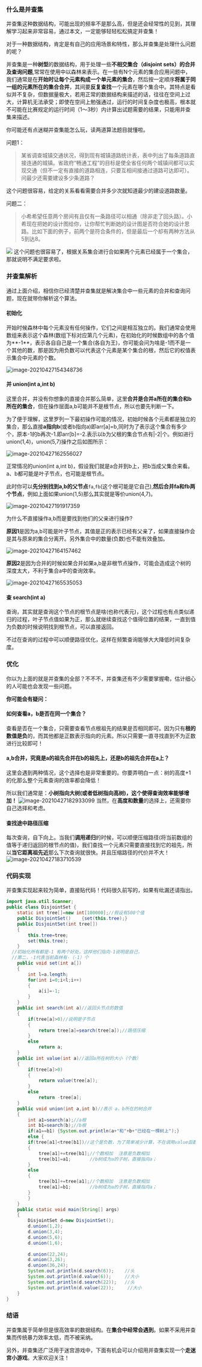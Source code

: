 ### 什么是并查集



并查集这种数据结构，可能出现的频率不是那么高，但是还会经常性的见到，其理解学习起来非常容易，通过本文，一定能够轻轻松松搞定并查集！

对于一种数据结构，肯定是有自己的应用场景和特性，那么并查集是处理什么问题的呢？

并查集是一种**树型**的数据结构，用于处理一些**不相交集合（disjoint sets）的合并及查询问题**,常常在使用中以森林来表示。在一些有N个元素的集合应用问题中，我们通常是在**开始时让每个元素构成一个单元素的集合**，然后按一定顺序**将属于同一组的元素所在的集合合并**，其间要**反复查找**一个元素在哪个集合中。其特点是看似并不复杂，但数据量极大，若用正常的数据结构来描述的话，往往在空间上过大，计算机无法承受；即使在空间上勉强通过，运行的时间复杂度也极高，根本就不可能在比赛规定的运行时间（1～3秒）内计算出试题需要的结果，只能用并查集来描述。

你可能还有点迷糊并查集能怎么玩，读两道算法题目就懂啦。

问题1：

>某省调查城镇交通状况，得到现有城镇道路统计表，表中列出了每条道路直接连通的城镇。省政府“畅通工程”的目标是使全省任何两个城镇间都可以实现交通（但不一定有直接的道路相连，只要互相间接通过道路可达即可）。问最少还需要建设多少条道路？

这个问题很容易，给定的关系看看需要合并多少次就知道最少的建设道路数量。

问题二：

>小希希望任意两个房间有且仅有一条路径可以相通（除非走了回头路）。小希现在把她的设计图给你，让你帮忙判断她的设计图是否符合她的设计思路。比如下面的例子，前两个是符合条件的，但是最后一个却有两种方法从5到达8。

![](/Users/a1/Documents/图床/数据结构与算法——并查集(不相交集合)/image-20210427194648637-9527207.png)
这个问题也很容易了，根据关系集合进行合如果两个元素已经属于一个集合，那就说明不满足要求啦。

### 并查集解析

通过上面介绍，相信你已经清楚并查集就是解决集合中一些元素的合并和查询问题，现在就带你解析这个算法。

#### 初始化

开始时候森林中每个元素没有任何操作，它们之间是相互独立的。我们通常会使用数组来表示这个森林(数组下标对应第几个元素)，在初始化的时候数组中的各个值为**-1**，表示各自自己是一个集合(各自为王)，你可能会问为啥是-1而不是一个其他的数，那是因为用负数可以代表这个元素是某个集合的根，然后它的权值表示集合中元素的个数。

![image-20210427154348736](/Users/a1/Documents/图床/数据结构与算法——并查集(不相交集合)/image-20210427154348736-9527207.png)

#### 并 union(int a,int b)

这里合并，并没有你想象的直接合并那么简单，这里**合并是合并a所在的集合和b所在的集合**，但在操作层面a,b可能并不是根节点，所以也要先判断一下。

为了便于理解，这里罗列一下最初操作可能的情况，初始时候各个元素都是独立的集合，那么直接**a指向b**(或者b指向a)即arr[a]=b,同时为了表示这个集合有多少个，原本-1的b再次-1.即arr[b]=-2.表示以b为父根的集合节点有|-2|个。例如进行union(1,4)，union(5,7)操作之后如图所示：

![image-20210427162556027](/Users/a1/Documents/图床/数据结构与算法——并查集(不相交集合)/image-20210427162556027-9527207.png)



正常情况的union(int a,int b)，假设我们就是a合并到b上，把b当成父集合来看。a、b都可能是叶子节点，也可能是根节点。

此时你可以**先分别找到a,b的父节点**`fa`,`fb`(这个根可能是它自己),**然后合并fa和fb两个节点**，例如上面如果union(1,5)那么其实就是等价union(4,7)。

![image-20210427191917359](/Users/a1/Documents/图床/数据结构与算法——并查集(不相交集合)/image-20210427191917359-9527207.png)

为什么不直接操作a,b而是要找到他们的父亲进行操作?

**原因1**是因为a,b可能是叶子节点，其值是正的表示已经有父亲了，如果直接操作会是其与原来的集合分离开。另外集合中的数量(负数)也不能有效叠加。

![image-20210427164157462](/Users/a1/Documents/图床/数据结构与算法——并查集(不相交集合)/image-20210427164157462-9527208.png)

**原因2**是因为合并的时候如果合并如果a,b是非根节点操作，可能会造成这个树的深度太大，不利于集合a中的查询效率。

![image-20210427165535053](/Users/a1/Documents/图床/数据结构与算法——并查集(不相交集合)/image-20210427165535053-9527208.png)

#### 查 search(int a)

查询，其实就是查询这个节点的根节点是啥(也称代表元)，这个过程也有点类似递归的过程，叶子节点值如果为正，那么就继续查找这个值得位置的结果，一直到值为负数的时候说明找到根节点，可以直接返回。

不过在查询的过程中可以顺便路径优化，这样在频繁查询能够大大降低时间复杂度。

### 优化

你以为上面的就是并查集的全部？不不不，并查集还有不少需要掌握嘞，估计细心的人可能也会发现一些问题。

**你可能会有疑问：**

#### 如何查看a，b是否在同一个集合？

查看是否在一个集合，只需要查看节点根祖先的结果是否相同即可。因为只有**根的数值是负**的，而其他都是正数表示指向的元素。所以只需要一直寻找直到不为正数进行比较即可！

#### a,b合并，究竟是a的祖先合并在b的祖先上，还是b的祖先合并在a上？

这里会遇到两种情况，这个选择也是非常重要的。你要弄明白一点：树的高度+1的化那么整个元素查询的效率都会降低！

所以我们通常是：**小树指向大树(或者低树指向高树)，这个使得查询效率能够增加！**
![image-20210427182933099](/Users/a1/Documents/图床/数据结构与算法——并查集(不相交集合)/image-20210427182933099-9527207.png)
当然，在**高度和数量**的选择上，还需要你自己选择和考虑。

#### 查找途中路径压缩

每次查询，自下向上。当我们**调用递归**的时候，可以顺便压缩路径(将当前数组的值等于递归返回的根节点的值)，我们查找一个元素只需要直接找到它的祖先，所以**当它距离祖先近**那么下次查询就很快。并且压缩路径的代价并不大！
![image-20210427183710539](/Users/a1/Documents/图床/数据结构与算法——并查集(不相交集合)/image-20210427183710539-9527207.png)

### 代码实现

并查集实现起来较为简单，直接贴代码！代码很久前写的，如果有纰漏还请指出。

```java
import java.util.Scanner;
public class DisjointSet {
	static int tree[]=new int[100000];//假设有500个值
	public DisjointSet() 	{set(this.tree);}
	public DisjointSet(int tree[]) 
	{
		this.tree=tree;
		set(this.tree);
	}
  //初始化所有都是-1 有两个好处，这样他们指向-1说明是自己，
  //第二，-1代表当前森林有-（-1）个
	public void set(int a[])
	{
		int l=a.length;
		for(int i=0;i<l;i++)
		{
			a[i]=-1;
		}
	}
	public int search(int a)//返回头节点的数值
	{
		if(tree[a]>0)//说明是子节点
		{
			return tree[a]=search(tree[a]);//路径压缩
		}
		else
			return a;
	}
	public int value(int a)//返回a所在树的大小（个数）
	{
		if(tree[a]>0)
		{
			return value(tree[a]);
		}
		else
			return -tree[a];
	}
	public void union(int a,int b)//表示 a，b所在的树合并
	{
		int a1=search(a);//a根
		int b1=search(b);//b根
		if(a1==b1) {System.out.println(a+"和"+b+"已经在一棵树上");}
		else {
		if(tree[a1]<tree[b1])//这个是负数，为了简单减少计算，不在调用value函数
		{
			tree[a1]+=tree[b1];//个数相加  注意是负数相加
			tree[b1]=a1;       //b树成为a的子树，直接指向a；
		}
		else
		{
			tree[b1]+=tree[a1];//个数相加  注意是负数相加
			tree[a1]=b1;       //b树成为a的子树，直接指向a；
		}
		}
	}
	public static void main(String[] args)
	{		
		DisjointSet d=new DisjointSet();
		d.union(1,2);
		d.union(3,4);
		d.union(5,6);
		d.union(1,6);
		
		d.union(22,24);
		d.union(3,26);
		d.union(36,24);
		System.out.println(d.search(6));	//头
		System.out.println(d.value(6));     //大小
		System.out.println(d.search(22));	//头
		System.out.println(d.value(22));     //大小
	}
}

```

### 结语

并查集属于简单但是很高效率的数据结构。在**集合中经常会遇到**。如果不采用并查集而传统暴力效率太低，而不被采纳。

另外，并查集还广泛用于迷宫游戏中，下面有机会可以介绍用并查集实现一个**走迷宫小游戏**。大家欢迎关注！